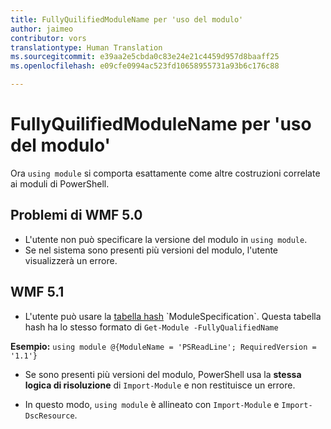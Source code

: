 ```yaml
---
title: FullyQuilifiedModuleName per 'uso del modulo'
author: jaimeo
contributor: vors
translationtype: Human Translation
ms.sourcegitcommit: e39aa2e5cbda0c83e24e21c4459d957d8baaff25
ms.openlocfilehash: e09cfe0994ac523fd10658955731a93b6c176c88

---
```


FullyQuilifiedModuleName per 'uso del modulo'
=========================

Ora `using module` si comporta esattamente come altre costruzioni correlate ai moduli di PowerShell.

Problemi di WMF 5.0
----------

* L'utente non può specificare la versione del modulo in `using module`.
* Se nel sistema sono presenti più versioni del modulo, l'utente visualizzerà un errore.

WMF 5.1
----------

* L'utente può usare la [tabella hash](https://msdn.microsoft.com/en-us/library/jj136290(v=vs.85).aspx) `ModuleSpecification`. Questa tabella hash ha lo stesso formato di `Get-Module -FullyQualifiedName`

**Esempio:** `using module @{ModuleName = 'PSReadLine'; RequiredVersion = '1.1'}`

* Se sono presenti più versioni del modulo, PowerShell usa la **stessa logica di risoluzione** di `Import-Module` e non restituisce un errore.

* In questo modo, `using module` è allineato con `Import-Module` e `Import-DscResource`.



<!--HONumber=Jul16_HO3-->


